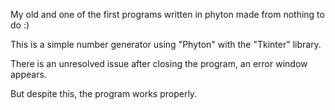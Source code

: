 
My old and one of the first programs written in phyton made from nothing to do :) 

This is a simple number generator using "Phyton" with the "Tkinter" library. 

There is an unresolved issue after closing the program, an error window appears.

But despite this, the program works properly.

